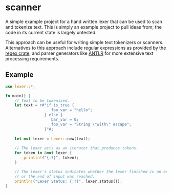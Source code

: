 # scanner
A simple example project for a hand written lexer that can be used to scan and 
tokenize text. This is simply an example project to pull ideas from; the code
in its current state is largely untested.

This approach can be useful for writing simple text tokenizers or scanners. 
Alternatives to this approach include regular expressions as provided by the 
[regex crate](https://docs.rs/regex/1.5.4/regex/), and parser generators like 
[ANTLR](https://docs.rs/antlr-rust/0.2.0/antlr_rust/) for more extensive
text processing requirements.

## Example

```rust
use lexer::*;

fn main() {
    // Text to be tokenized.
    let text = r#"if is_true {
                    foo_var = "hello";
                 } else {
                    bar_var = 0;
                    foo_var = "String \"with\" escape";
                 }"#;
                 
    let mut lexer = Lexer::new(text);
    
    // The lexer acts as an iterator that produces tokens.
    for token in &mut lexer {
        println!("{:?}", token);
    }

    // The lexer's status indicates whether the lexer finished in an error state
    // or the end of input was reached.
    println!("Lexer Status: {:?}", lexer.status());
}
```
